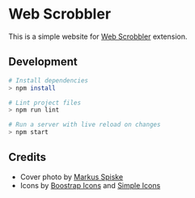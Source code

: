 # Web Scrobbler

This is a simple website for [Web Scrobbler][web-scrobbler-github] extension.

## Development

```sh
# Install dependencies
> npm install

# Lint project files
> npm run lint

# Run a server with live reload on changes
> npm start
```

## Credits

-   Cover photo by [Markus Spiske][markus-spiske]
-   Icons by [Boostrap Icons][bs-icons] and [Simple Icons][simple-icons]

[bs-icons]: https://icons.getbootstrap.com/
[markus-spiske]: https://unsplash.com/@markusspiske
[simple-icons]: https://simpleicons.org/
[web-scrobbler-github]: https://github.com/web-scrobbler/web-scrobbler
